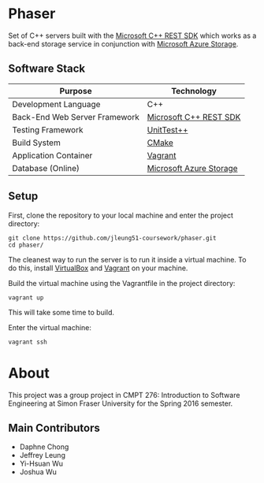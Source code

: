 # Phaser

Set of C++ servers built with the [Microsoft C++ REST SDK](https://github.com/microsoft/cpprestsdk) which works as a back-end storage service in conjunction with [Microsoft Azure Storage](https://docs.microsoft.com/en-us/azure/storage/).

## Software Stack

| Purpose | Technology |
| --- | --- |
| Development Language | C++ |
| Back-End Web Server Framework | [Microsoft C++ REST SDK](https://github.com/microsoft/cpprestsdk) |
| Testing Framework | [UnitTest++](https://github.com/unittest-cpp/unittest-cpp) |
| Build System | [CMake](https://cmake.org/) |
| Application Container | [Vagrant](https://www.vagrantup.com/) |
| Database (Online) | [Microsoft Azure Storage](https://docs.microsoft.com/en-us/azure/storage/) |

## Setup

First, clone the repository to your local machine and enter the project directory:
```shell
git clone https://github.com/jleung51-coursework/phaser.git
cd phaser/
```

The cleanest way to run the server is to run it inside a virtual machine. To do this, install [VirtualBox](https://www.virtualbox.org/) and [Vagrant](https://www.vagrantup.com/) on your machine.

Build the virtual machine using the Vagrantfile in the project directory:
```shell
vagrant up
```

This will take some time to build.

Enter the virtual machine:
```shell
vagrant ssh
```

# About

This project was a group project in CMPT 276: Introduction to Software Engineering at Simon Fraser University for the Spring 2016 semester.

## Main Contributors

* Daphne Chong
* Jeffrey Leung
* Yi-Hsuan Wu
* Joshua Wu
